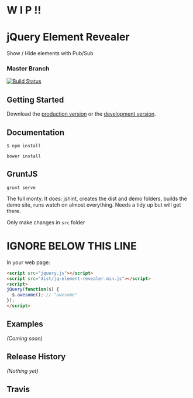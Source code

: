 # W I P !!

# jQuery Element Revealer

Show / Hide elements with Pub/Sub

### Master Branch
[![Build Status](https://travis-ci.org/cleargif/jq-element-revealer.svg?branch=master)](https://travis-ci.org/cleargif/jq-element-revealer)


## Getting Started

Download the [production version][min] or the [development version][max].

[min]: https://raw.githubusercontent.com/cleargif/jq-element-revealer/master/dist/jquery.jq-element-revealer.min.js
[max]: https://raw.githubusercontent.com/cleargif/jq-element-revealer/master/dist/jquery.jq-element-revealer.js



## Documentation
  
    $ npm install

    bower install

## GruntJS

    grunt serve

The full monty.
It does: jshint, creates the dist and demo folders, builds the demo site, runs watch on almost everything. 
Needs a tidy up but will get there.

Only make changes in `src` folder

# IGNORE BELOW THIS LINE

In your web page:

```html
<script src="jquery.js"></script>
<script src="dist/jq-element-revealer.min.js"></script>
<script>
jQuery(function($) {
  $.awesome(); // "awesome"
});
</script>
```

## Examples
_(Coming soon)_

## Release History
_(Nothing yet)_


## Travis
